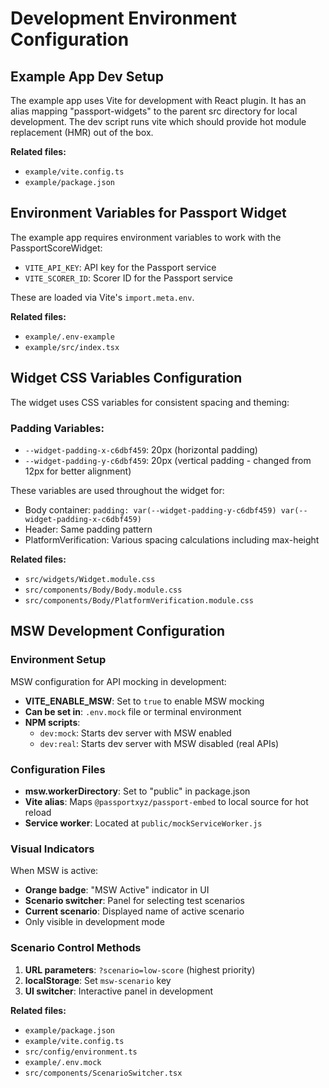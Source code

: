 # Development Environment Configuration

## Example App Dev Setup
The example app uses Vite for development with React plugin. It has an alias mapping "passport-widgets" to the parent src directory for local development. The dev script runs vite which should provide hot module replacement (HMR) out of the box.

**Related files:**
- `example/vite.config.ts`
- `example/package.json`

## Environment Variables for Passport Widget
The example app requires environment variables to work with the PassportScoreWidget:
- `VITE_API_KEY`: API key for the Passport service
- `VITE_SCORER_ID`: Scorer ID for the Passport service

These are loaded via Vite's `import.meta.env`.

**Related files:**
- `example/.env-example`
- `example/src/index.tsx`

## Widget CSS Variables Configuration

The widget uses CSS variables for consistent spacing and theming:

### Padding Variables:
- `--widget-padding-x-c6dbf459`: 20px (horizontal padding)
- `--widget-padding-y-c6dbf459`: 20px (vertical padding - changed from 12px for better alignment)

These variables are used throughout the widget for:
- Body container: `padding: var(--widget-padding-y-c6dbf459) var(--widget-padding-x-c6dbf459)`
- Header: Same padding pattern
- PlatformVerification: Various spacing calculations including max-height

**Related files:**
- `src/widgets/Widget.module.css`
- `src/components/Body/Body.module.css`
- `src/components/Body/PlatformVerification.module.css`

## MSW Development Configuration

### Environment Setup
MSW configuration for API mocking in development:

- **VITE_ENABLE_MSW**: Set to `true` to enable MSW mocking
- **Can be set in**: `.env.mock` file or terminal environment
- **NPM scripts**:
  - `dev:mock`: Starts dev server with MSW enabled
  - `dev:real`: Starts dev server with MSW disabled (real APIs)

### Configuration Files
- **msw.workerDirectory**: Set to "public" in package.json
- **Vite alias**: Maps `@passportxyz/passport-embed` to local source for hot reload
- **Service worker**: Located at `public/mockServiceWorker.js`

### Visual Indicators
When MSW is active:
- **Orange badge**: "MSW Active" indicator in UI
- **Scenario switcher**: Panel for selecting test scenarios
- **Current scenario**: Displayed name of active scenario
- Only visible in development mode

### Scenario Control Methods
1. **URL parameters**: `?scenario=low-score` (highest priority)
2. **localStorage**: Set `msw-scenario` key
3. **UI switcher**: Interactive panel in development

**Related files:**
- `example/package.json`
- `example/vite.config.ts`
- `src/config/environment.ts`
- `example/.env.mock`
- `src/components/ScenarioSwitcher.tsx`